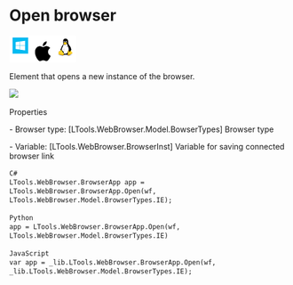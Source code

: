 # Open browser

![](<../../../.gitbook/assets/image (163).png>)

Element that opens a new instance of the browser.

![](../../../.gitbook/assets/open\_browser.png)

Properties

\- Browser type: \[LTools.WebBrowser.Model.BowserTypes] Browser type

&#x20;\- Variable: \[LTools.WebBrowser.BrowserInst] Variable for saving connected browser link

```
C#
LTools.WebBrowser.BrowserApp app = LTools.WebBrowser.BrowserApp.Open(wf, LTools.WebBrowser.Model.BrowserTypes.IE);

Python
app = LTools.WebBrowser.BrowserApp.Open(wf, LTools.WebBrowser.Model.BrowserTypes.IE)

JavaScript
var app = _lib.LTools.WebBrowser.BrowserApp.Open(wf, _lib.LTools.WebBrowser.Model.BrowserTypes.IE);
```

